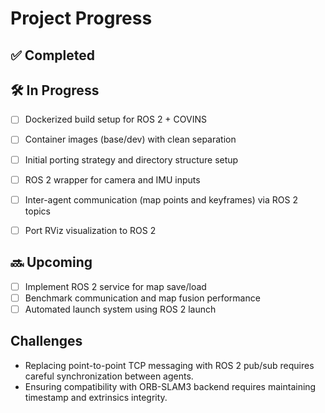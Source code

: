 # Project Progress

## ✅ Completed



## 🛠️ In Progress
- [ ] Dockerized build setup for ROS 2 + COVINS
- [ ] Container images (base/dev) with clean separation
- [ ] Initial porting strategy and directory structure setup

- [ ] ROS 2 wrapper for camera and IMU inputs
- [ ] Inter-agent communication (map points and keyframes) via ROS 2 topics
- [ ] Port RViz visualization to ROS 2

## 🔜 Upcoming

- [ ] Implement ROS 2 service for map save/load
- [ ] Benchmark communication and map fusion performance
- [ ] Automated launch system using ROS 2 launch

## Challenges

- Replacing point-to-point TCP messaging with ROS 2 pub/sub requires careful synchronization between agents.
- Ensuring compatibility with ORB-SLAM3 backend requires maintaining timestamp and extrinsics integrity.
